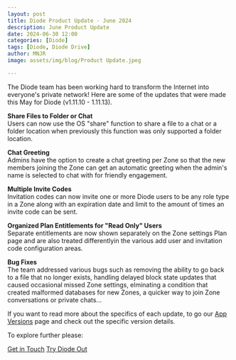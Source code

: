```yaml
---
layout: post
title: Diode Product Update - June 2024
description: June Product Update
date: 2024-06-30 12:00
categories: [Diode]
tags: [Diode, Diode Drive]
author: MNJR
image: assets/img/blog/Product Update.jpeg

---
```

The Diode team has been working hard to transform the Internet into everyone's private network! Here are some of the updates that were made this May for Diode (v1.11.10 - 1.11.13).

**Share Files to Folder or Chat**
<br> Users can now use the OS "share" function to share a file to a chat or a folder location when previously this function was only supported a folder location.

**Chat Greeting** 
<br>Admins have the option to create a chat greeting per Zone so that the new members joining the Zone can get an automatic greeting when the admin's name is selected to chat with for friendly engagement. 

**Multiple Invite Codes** 
<br>Invitation codes can now invite one or more Diode users to be any role type in a Zone along with an expiration date and limit to the amount of times an invite code can be sent. 

**Organized Plan Entitlements for "Read Only" Users** 
<br>Separate entitlements are now shown separately on the Zone settings Plan page and are also treated differentlyin the various add user and invitation code configuration areas.
  

**Bug Fixes** 
<br>
The team addressed various bugs such as removing the ability to go back to a file that no longer exists, handling delayed block state updates that caused occasional missed Zone settings, elminating a condition that created malformed databases for new Zones, a quicker way to join Zone conversations or private chats... 

If you want to read more about the specifics of each update, to go our [App Versions](https://support.diode.io/category/9gss923s33-diode-app-updates-version) page and check out the specific version details.

To explore further please:
<div class="story__buttons">
  <a href="{{"https://contactdiode.paperform.co"}}" class="btn" target="">Get in Touch</a>
  <a href="#download-app" class="btn popup-open" target="">Try Diode Out</a>
</div>
